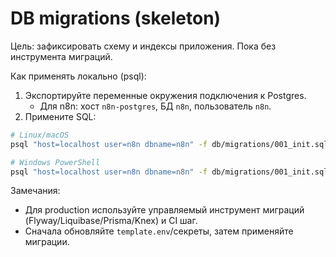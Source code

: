 # DB migrations (skeleton)

Цель: зафиксировать схему и индексы приложения. Пока без инструмента миграций.

Как применять локально (psql):

1. Экспортируйте переменные окружения подключения к Postgres.
   - Для n8n: хост `n8n-postgres`, БД `n8n`, пользователь `n8n`.
2. Примените SQL:

```sh
# Linux/macOS
psql "host=localhost user=n8n dbname=n8n" -f db/migrations/001_init.sql

# Windows PowerShell
psql "host=localhost user=n8n dbname=n8n" -f db/migrations/001_init.sql
```

Замечания:

- Для production используйте управляемый инструмент миграций (Flyway/Liquibase/Prisma/Knex) и CI шаг.
- Сначала обновляйте `template.env`/секреты, затем применяйте миграции.
